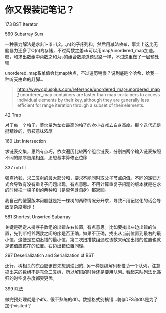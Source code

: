 # 你又假装记笔记？

173 BST Iterator

560 Subarray Sum

一种暴力解法是求出1~i(i=1,2,...,n)的子序列和，然后用减法枚举，事实上这比无脑暴力还多了O(n)的存储，不过两数之差=k可以用map/unordered_map加速。嗯，和求出数组中两数之和为s的组合数那道题思路一样，不过这里做了一层预处理

unordered_map取单值会比map快点，不过遍历稍慢？说到底是个哈希，给我一种听天由命的赶脚...
> <http://www.cplusplus.com/reference/unordered_map/unordered_map/>
> unordered_map containers are faster than map containers to access individual elements by their key, although they are generally less efficient for range iteration through a subset of their elements.

42 Trap

对于每一个格子，蓄水量为左右最高的格子的次小者减去自身高度。那个迭代还是挺精妙的，剪枝意味浓厚

160 List Intersection

求链表交集，思路有点巧，依次遍历比较两个组合链表，分别由两个输入链表按照不同的顺序首尾相连，思想基本算修正位移

337 rob III

强盗抢钱，求二叉树的最大部分和，要求不能同时取父子节点的值。不同的递归方式会导致有没有重复子问题出现，有点意思。不用计算重复子问题的版本就是在求的时候把一棵子树的两种和（是否包含自身）都返回。

我自己的傻逼版本问题就是把一棵树的两种情况分开求，导致不用记忆化的话会导致复杂度爆炸！

581 Shortest Unsorted Subarray

关键是确定未排序子数组的出错左右位置，有点意思。比如要找出左边出错的位置，先判断相邻两数之间的序是否正确，如果不正确，找出从当前位置到最右的最小值，这便是左边出错的最小值，第二次扫描数组通过该数来确定出错的位置也就是该值应该在的位置。右边出错位置同理。

297 Deserialization and Serialization of BST

还行，树相关的东西应该首先想到递归的...另一种是编解码都借助一个队列，注意搞出来的数组不是完全二叉树，所以解码的时候还是要用队列。看起来队列法比递归的时空复杂度都要更优。

399 除法

做完预处理就是个dfs，很不熟练的dfs，数据格式别搞错...貌似DFS和dfs是为了加个visited？
